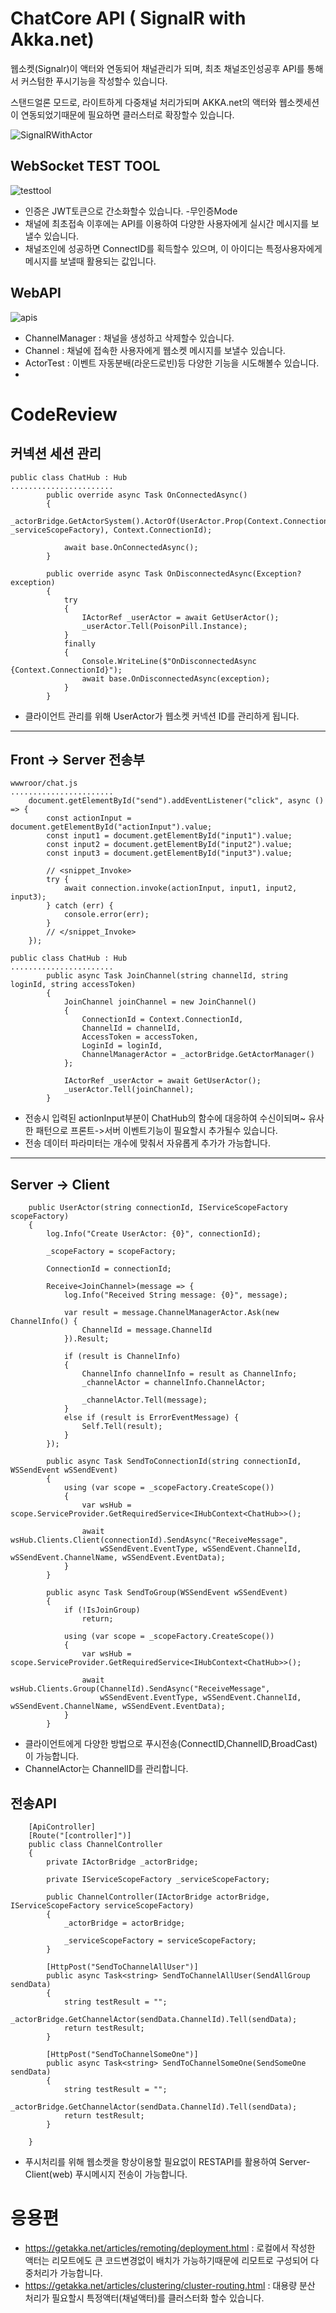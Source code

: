 ﻿# ChatCore API ( SignalR with Akka.net)

웹소켓(Signalr)이 액터와 연동되어 채널관리가 되며, 최초 채널조인성공후 API를 통해서 커스텀한 푸시기능을 작성할수 있습니다. 

스탠드얼론 모드로, 라이트하게 다중채널 처리가되며 AKKA.net의 액터와 웹소켓세션이 연동되었기때문에 필요하면 클러스터로 확장할수 있습니다.

![SignalRWithActor](doc/SignalRWithActor.png)


## WebSocket TEST TOOL

![testtool](doc/testtool.png)

- 인증은 JWT토큰으로 간소화할수 있습니다. -무인증Mode
- 채널에 최초접속 이후에는 API를 이용하여 다양한 사용자에게 실시간 메시지를 보낼수 있습니다.
- 채널조인에 성공하면 ConnectID를 획득할수 있으며, 이 아이디는 특정사용자에게 메시지를 보낼때 활용되는 값입니다.


## WebAPI

![apis](doc/apis.png)

- ChannelManager : 채널을 생성하고 삭제할수 있습니다.
- Channel : 채널에 접속한 사용자에게 웹소켓 메시지를 보낼수 있습니다.
- ActorTest : 이벤트 자동분배(라운드로빈)등 다양한 기능을 시도해볼수 있습니다.
- 


# CodeReview

## 커넥션 세션 관리

```
public class ChatHub : Hub
.......................   
        public override async Task OnConnectedAsync()
        {            
            _actorBridge.GetActorSystem().ActorOf(UserActor.Prop(Context.ConnectionId, _serviceScopeFactory), Context.ConnectionId);

            await base.OnConnectedAsync();
        }

        public override async Task OnDisconnectedAsync(Exception? exception)
        {
            try
            {
                IActorRef _userActor = await GetUserActor();
                _userActor.Tell(PoisonPill.Instance);
            }
            finally
            {
                Console.WriteLine($"OnDisconnectedAsync {Context.ConnectionId}");
                await base.OnDisconnectedAsync(exception);
            }
        }
```
- 클라이언트 관리를 위해 UserActor가 웹소켓 커넥션 ID를 관리하게 됩니다.

---
## Front -> Server 전송부

```
wwwroor/chat.js
.......................
    document.getElementById("send").addEventListener("click", async () => {
        const actionInput = document.getElementById("actionInput").value;
        const input1 = document.getElementById("input1").value;
        const input2 = document.getElementById("input2").value;
        const input3 = document.getElementById("input3").value;

        // <snippet_Invoke>
        try {
            await connection.invoke(actionInput, input1, input2, input3);
        } catch (err) {
            console.error(err);
        }
        // </snippet_Invoke>
    });
```

```
public class ChatHub : Hub
.......................    
        public async Task JoinChannel(string channelId, string loginId, string accessToken) 
        {
            JoinChannel joinChannel = new JoinChannel()
            {
                ConnectionId = Context.ConnectionId,
                ChannelId = channelId,
                AccessToken = accessToken,
                LoginId = loginId,
                ChannelManagerActor = _actorBridge.GetActorManager()                
            };

            IActorRef _userActor = await GetUserActor();
            _userActor.Tell(joinChannel);
        }
```

- 전송시 입력된 actionInput부분이 ChatHub의 함수에 대응하여 수신이되며~ 유사한 패턴으로 프론트->서버 이벤트기능이 필요할시 추가될수 있습니다.
- 전송 데이터 파라미터는 개수에 맞춰서 자유롭게 추가가 가능합니다.
---


## Server -> Client
```
    public UserActor(string connectionId, IServiceScopeFactory scopeFactory)
    {
        log.Info("Create UserActor: {0}", connectionId);

        _scopeFactory = scopeFactory;

        ConnectionId = connectionId;
        
        Receive<JoinChannel>(message => {
            log.Info("Received String message: {0}", message);

            var result = message.ChannelManagerActor.Ask(new ChannelInfo() { 
                ChannelId = message.ChannelId
            }).Result;

            if (result is ChannelInfo)
            {
                ChannelInfo channelInfo = result as ChannelInfo;
                _channelActor = channelInfo.ChannelActor;

                _channelActor.Tell(message);
            } 
            else if (result is ErrorEventMessage) {
                Self.Tell(result);
            }
        });

        public async Task SendToConnectionId(string connectionId, WSSendEvent wSSendEvent)
        {
            using (var scope = _scopeFactory.CreateScope())
            {
                var wsHub = scope.ServiceProvider.GetRequiredService<IHubContext<ChatHub>>();

                await wsHub.Clients.Client(connectionId).SendAsync("ReceiveMessage",
                    wSSendEvent.EventType, wSSendEvent.ChannelId, wSSendEvent.ChannelName, wSSendEvent.EventData);
            }
        }

        public async Task SendToGroup(WSSendEvent wSSendEvent)
        {
            if (!IsJoinGroup)
                return;

            using (var scope = _scopeFactory.CreateScope())
            {
                var wsHub = scope.ServiceProvider.GetRequiredService<IHubContext<ChatHub>>();

                await wsHub.Clients.Group(ChannelId).SendAsync("ReceiveMessage",
                    wSSendEvent.EventType, wSSendEvent.ChannelId, wSSendEvent.ChannelName, wSSendEvent.EventData);
            }
        }
```
- 클라이언트에게 다양한 방법으로 푸시전송(ConnectID,ChannelID,BroadCast)이 가능합니다.
- ChannelActor는 ChannelID를 관리합니다.

## 전송API

```
    [ApiController]
    [Route("[controller]")]
    public class ChannelController
    {
        private IActorBridge _actorBridge;

        private IServiceScopeFactory _serviceScopeFactory;

        public ChannelController(IActorBridge actorBridge, IServiceScopeFactory serviceScopeFactory)
        {
            _actorBridge = actorBridge;

            _serviceScopeFactory = serviceScopeFactory;
        }

        [HttpPost("SendToChannelAllUser")]
        public async Task<string> SendToChannelAllUser(SendAllGroup sendData)
        {
            string testResult = "";
            _actorBridge.GetChannelActor(sendData.ChannelId).Tell(sendData);
            return testResult;
        }

        [HttpPost("SendToChannelSomeOne")]
        public async Task<string> SendToChannelSomeOne(SendSomeOne sendData)
        {
            string testResult = "";
            _actorBridge.GetChannelActor(sendData.ChannelId).Tell(sendData);
            return testResult;
        }

    }
```
- 푸시처리를 위해 웹소켓을 항상이용할 필요없이 RESTAPI를 활용하여 Server-Client(web) 푸시메시지 전송이 가능합니다.


# 응용편
- https://getakka.net/articles/remoting/deployment.html : 로컬에서 작성한 액터는 리모트에도 큰 코드변경없이 배치가 가능하기때문에 리모트로 구성되어 다중처리가 가능합니다.
- https://getakka.net/articles/clustering/cluster-routing.html : 대용량 분산 처리가 필요할시 특정액터(채널액터)를 클러스터화 할수 있습니다.